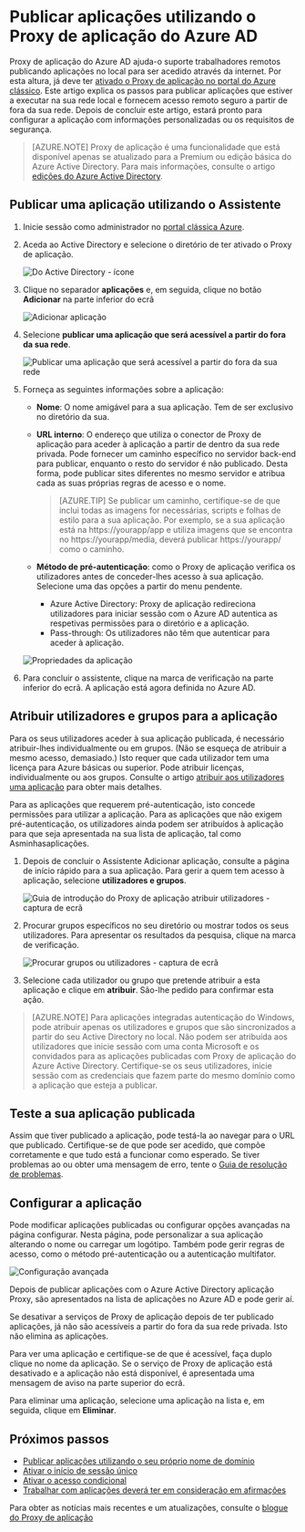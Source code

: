 <properties
    pageTitle="Publicar aplicações com o Proxy de aplicação do Azure AD | Microsoft Azure"
    description="Publica aplicações no local para a nuvem com o Proxy de aplicação do Azure AD."
    services="active-directory"
    documentationCenter=""
    authors="kgremban"
    manager="femila"
    editor=""/>

<tags
    ms.service="active-directory"
    ms.workload="identity"
    ms.tgt_pltfrm="na"
    ms.devlang="na"
    ms.topic="get-started-article"
    ms.date="07/19/2016"
    ms.author="kgremban"/>


# <a name="publish-applications-using-azure-ad-application-proxy"></a>Publicar aplicações utilizando o Proxy de aplicação do Azure AD

Proxy de aplicação do Azure AD ajuda-o suporte trabalhadores remotos publicando aplicações no local para ser acedido através da internet. Por esta altura, já deve ter [ativado o Proxy de aplicação no portal do Azure clássico](active-directory-application-proxy-enable.md). Este artigo explica os passos para publicar aplicações que estiver a executar na sua rede local e fornecem acesso remoto seguro a partir de fora da sua rede. Depois de concluir este artigo, estará pronto para configurar a aplicação com informações personalizadas ou os requisitos de segurança.

> [AZURE.NOTE] Proxy de aplicação é uma funcionalidade que está disponível apenas se atualizado para a Premium ou edição básica do Azure Active Directory. Para mais informações, consulte o artigo [edições do Azure Active Directory](active-directory-editions.md).

## <a name="publish-an-app-using-the-wizard"></a>Publicar uma aplicação utilizando o Assistente

1. Inicie sessão como administrador no [portal clássica Azure](https://manage.windowsazure.com/).
2. Aceda ao Active Directory e selecione o diretório de ter ativado o Proxy de aplicação.

    ![Do Active Directory - ícone](./media/active-directory-application-proxy-publish/ad_icon.png)

3. Clique no separador **aplicações** e, em seguida, clique no botão **Adicionar** na parte inferior do ecrã

    ![Adicionar aplicação](./media/active-directory-application-proxy-publish/aad_appproxy_selectdirectory.png)

4. Selecione **publicar uma aplicação que será acessível a partir do fora da sua rede**.

    ![Publicar uma aplicação que será acessível a partir do fora da sua rede](./media/active-directory-application-proxy-publish/aad_appproxy_addapp.png)

5. Forneça as seguintes informações sobre a aplicação:

    - **Nome**: O nome amigável para a sua aplicação. Tem de ser exclusivo no diretório da sua.
    - **URL interno**: O endereço que utiliza o conector de Proxy de aplicação para aceder à aplicação a partir de dentro da sua rede privada. Pode fornecer um caminho específico no servidor back-end para publicar, enquanto o resto do servidor é não publicado. Desta forma, pode publicar sites diferentes no mesmo servidor e atribua cada as suas próprias regras de acesso e o nome.

        > [AZURE.TIP] Se publicar um caminho, certifique-se de que inclui todas as imagens for necessárias, scripts e folhas de estilo para a sua aplicação. Por exemplo, se a sua aplicação está na https://yourapp/app e utiliza imagens que se encontra no https://yourapp/media, deverá publicar https://yourapp/ como o caminho.

    - **Método de pré-autenticação**: como o Proxy de aplicação verifica os utilizadores antes de conceder-lhes acesso à sua aplicação. Selecione uma das opções a partir do menu pendente.

        - Azure Active Directory: Proxy de aplicação redireciona utilizadores para iniciar sessão com o Azure AD autentica as respetivas permissões para o diretório e a aplicação.
        - Pass-through: Os utilizadores não têm que autenticar para aceder à aplicação.

    ![Propriedades da aplicação](./media/active-directory-application-proxy-publish/aad_appproxy_appproperties.png)  

6. Para concluir o assistente, clique na marca de verificação na parte inferior do ecrã. A aplicação está agora definida no Azure AD.


## <a name="assign-users-and-groups-to-the-application"></a>Atribuir utilizadores e grupos para a aplicação

Para os seus utilizadores aceder à sua aplicação publicada, é necessário atribuir-lhes individualmente ou em grupos. (Não se esqueça de atribuir a mesmo acesso, demasiado.) Isto requer que cada utilizador tem uma licença para Azure básicas ou superior. Pode atribuir licenças, individualmente ou aos grupos. Consulte o artigo [atribuir aos utilizadores uma aplicação](active-directory-applications-guiding-developers-assigning-users.md) para obter mais detalhes. 

Para as aplicações que requerem pré-autenticação, isto concede permissões para utilizar a aplicação. Para as aplicações que não exigem pré-autenticação, os utilizadores ainda podem ser atribuídos à aplicação para que seja apresentada na sua lista de aplicação, tal como Asminhasaplicações.

1. Depois de concluir o Assistente Adicionar aplicação, consulte a página de início rápido para a sua aplicação. Para gerir a quem tem acesso à aplicação, selecione **utilizadores e grupos**.

    ![Guia de introdução do Proxy de aplicação atribuir utilizadores - captura de ecrã](./media/active-directory-application-proxy-publish/aad_appproxy_usersgroups.png)

2. Procurar grupos específicos no seu diretório ou mostrar todos os seus utilizadores. Para apresentar os resultados da pesquisa, clique na marca de verificação.

    ![Procurar grupos ou utilizadores - captura de ecrã](./media/active-directory-application-proxy-publish/aad_appproxy_search.png)

2. Selecione cada utilizador ou grupo que pretende atribuir a esta aplicação e clique em **atribuir**. São-lhe pedido para confirmar esta ação.

> [AZURE.NOTE] Para aplicações integradas autenticação do Windows, pode atribuir apenas os utilizadores e grupos que são sincronizados a partir do seu Active Directory no local. Não podem ser atribuída aos utilizadores que inicie sessão com uma conta Microsoft e os convidados para as aplicações publicadas com Proxy de aplicação do Azure Active Directory. Certifique-se os seus utilizadores, inicie sessão com as credenciais que fazem parte do mesmo domínio como a aplicação que esteja a publicar.

## <a name="test-your-published-application"></a>Teste a sua aplicação publicada

Assim que tiver publicado a aplicação, pode testá-la ao navegar para o URL que publicado. Certifique-se de que pode ser acedido, que compõe corretamente e que tudo está a funcionar como esperado. Se tiver problemas ao ou obter uma mensagem de erro, tente o [Guia de resolução de problemas](active-directory-application-proxy-troubleshoot.md).

## <a name="configure-your-application"></a>Configurar a aplicação

Pode modificar aplicações publicadas ou configurar opções avançadas na página configurar. Nesta página, pode personalizar a sua aplicação alterando o nome ou carregar um logótipo. Também pode gerir regras de acesso, como o método pré-autenticação ou a autenticação multifator.

![Configuração avançada](./media/active-directory-application-proxy-publish/aad_appproxy_configure.png)


Depois de publicar aplicações com o Azure Active Directory aplicação Proxy, são apresentados na lista de aplicações no Azure AD e pode gerir aí.

Se desativar a serviços de Proxy de aplicação depois de ter publicado aplicações, já não são acessíveis a partir do fora da sua rede privada. Isto não elimina as aplicações.

Para ver uma aplicação e certifique-se de que é acessível, faça duplo clique no nome da aplicação. Se o serviço de Proxy de aplicação está desativado e a aplicação não está disponível, é apresentada uma mensagem de aviso na parte superior do ecrã.

Para eliminar uma aplicação, selecione uma aplicação na lista e, em seguida, clique em **Eliminar**.

## <a name="next-steps"></a>Próximos passos

- [Publicar aplicações utilizando o seu próprio nome de domínio](active-directory-application-proxy-custom-domains.md)
- [Ativar o início de sessão único](active-directory-application-proxy-sso-using-kcd.md)
- [Ativar o acesso condicional](active-directory-application-proxy-conditional-access.md)
- [Trabalhar com aplicações deverá ter em consideração em afirmações](active-directory-application-proxy-claims-aware-apps.md)

Para obter as notícias mais recentes e um atualizações, consulte o [blogue do Proxy de aplicação](http://blogs.technet.com/b/applicationproxyblog/)
